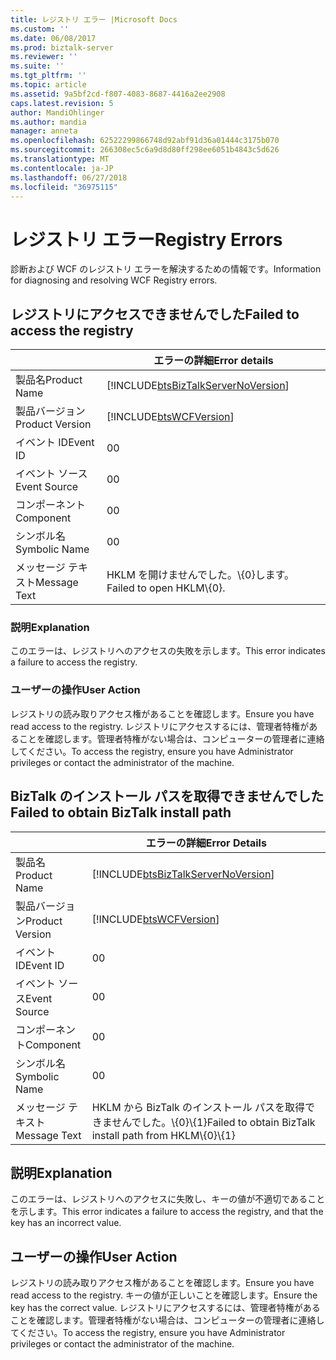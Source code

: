 ```yaml
---
title: レジストリ エラー |Microsoft Docs
ms.custom: ''
ms.date: 06/08/2017
ms.prod: biztalk-server
ms.reviewer: ''
ms.suite: ''
ms.tgt_pltfrm: ''
ms.topic: article
ms.assetid: 9a5bf2cd-f807-4083-8687-4416a2ee2908
caps.latest.revision: 5
author: MandiOhlinger
ms.author: mandia
manager: anneta
ms.openlocfilehash: 62522299866748d92abf91d36a01444c3175b070
ms.sourcegitcommit: 266308ec5c6a9d8d80ff298ee6051b4843c5d626
ms.translationtype: MT
ms.contentlocale: ja-JP
ms.lasthandoff: 06/27/2018
ms.locfileid: "36975115"
---
```

# <a name="registry-errors"></a><span data-ttu-id="17b47-102">レジストリ エラー</span><span class="sxs-lookup"><span data-stu-id="17b47-102">Registry Errors</span></span>
<span data-ttu-id="17b47-103">診断および WCF のレジストリ エラーを解決するための情報です。</span><span class="sxs-lookup"><span data-stu-id="17b47-103">Information for diagnosing and resolving WCF Registry errors.</span></span>  

## <a name="failed-to-access-the-registry"></a><span data-ttu-id="17b47-104">レジストリにアクセスできませんでした</span><span class="sxs-lookup"><span data-stu-id="17b47-104">Failed to access the registry</span></span>
  
|                 |                                   <span data-ttu-id="17b47-105">エラーの詳細</span><span class="sxs-lookup"><span data-stu-id="17b47-105">Error details</span></span>                                    |
|-----------------|------------------------------------------------------------------------------------|
|  <span data-ttu-id="17b47-106">製品名</span><span class="sxs-lookup"><span data-stu-id="17b47-106">Product Name</span></span>   | [!INCLUDE[btsBizTalkServerNoVersion](../includes/btsbiztalkservernoversion-md.md)] |
| <span data-ttu-id="17b47-107">製品バージョン</span><span class="sxs-lookup"><span data-stu-id="17b47-107">Product Version</span></span> |             [!INCLUDE[btsWCFVersion](../includes/btswcfversion-md.md)]             |
|    <span data-ttu-id="17b47-108">イベント ID</span><span class="sxs-lookup"><span data-stu-id="17b47-108">Event ID</span></span>     |                                         <span data-ttu-id="17b47-109">0</span><span class="sxs-lookup"><span data-stu-id="17b47-109">0</span></span>                                          |
|  <span data-ttu-id="17b47-110">イベント ソース</span><span class="sxs-lookup"><span data-stu-id="17b47-110">Event Source</span></span>   |                                         <span data-ttu-id="17b47-111">0</span><span class="sxs-lookup"><span data-stu-id="17b47-111">0</span></span>                                          |
|    <span data-ttu-id="17b47-112">コンポーネント</span><span class="sxs-lookup"><span data-stu-id="17b47-112">Component</span></span>    |                                         <span data-ttu-id="17b47-113">0</span><span class="sxs-lookup"><span data-stu-id="17b47-113">0</span></span>                                          |
|  <span data-ttu-id="17b47-114">シンボル名</span><span class="sxs-lookup"><span data-stu-id="17b47-114">Symbolic Name</span></span>  |                                         <span data-ttu-id="17b47-115">0</span><span class="sxs-lookup"><span data-stu-id="17b47-115">0</span></span>                                          |
|  <span data-ttu-id="17b47-116">メッセージ テキスト</span><span class="sxs-lookup"><span data-stu-id="17b47-116">Message Text</span></span>   |                             <span data-ttu-id="17b47-117">HKLM を開けませんでした。\\{0}します。</span><span class="sxs-lookup"><span data-stu-id="17b47-117">Failed to open HKLM\\{0}.</span></span>                              |
  
### <a name="explanation"></a><span data-ttu-id="17b47-118">説明</span><span class="sxs-lookup"><span data-stu-id="17b47-118">Explanation</span></span>  
 <span data-ttu-id="17b47-119">このエラーは、レジストリへのアクセスの失敗を示します。</span><span class="sxs-lookup"><span data-stu-id="17b47-119">This error indicates a failure to access the registry.</span></span>  
  
### <a name="user-action"></a><span data-ttu-id="17b47-120">ユーザーの操作</span><span class="sxs-lookup"><span data-stu-id="17b47-120">User Action</span></span>  
 <span data-ttu-id="17b47-121">レジストリの読み取りアクセス権があることを確認します。</span><span class="sxs-lookup"><span data-stu-id="17b47-121">Ensure you have read access to the registry.</span></span> <span data-ttu-id="17b47-122">レジストリにアクセスするには、管理者特権があることを確認します。管理者特権がない場合は、コンピューターの管理者に連絡してください。</span><span class="sxs-lookup"><span data-stu-id="17b47-122">To access the registry, ensure you have Administrator privileges or contact the administrator of the machine.</span></span>
 
## <a name="failed-to-obtain-biztalk-install-path"></a><span data-ttu-id="17b47-123">BizTalk のインストール パスを取得できませんでした</span><span class="sxs-lookup"><span data-stu-id="17b47-123">Failed to obtain BizTalk install path</span></span>
  
|                 |                                   <span data-ttu-id="17b47-124">エラーの詳細</span><span class="sxs-lookup"><span data-stu-id="17b47-124">Error Details</span></span>                                    |
|-----------------|------------------------------------------------------------------------------------|
|  <span data-ttu-id="17b47-125">製品名</span><span class="sxs-lookup"><span data-stu-id="17b47-125">Product Name</span></span>   | [!INCLUDE[btsBizTalkServerNoVersion](../includes/btsbiztalkservernoversion-md.md)] |
| <span data-ttu-id="17b47-126">製品バージョン</span><span class="sxs-lookup"><span data-stu-id="17b47-126">Product Version</span></span> |             [!INCLUDE[btsWCFVersion](../includes/btswcfversion-md.md)]             |
|    <span data-ttu-id="17b47-127">イベント ID</span><span class="sxs-lookup"><span data-stu-id="17b47-127">Event ID</span></span>     |                                         <span data-ttu-id="17b47-128">0</span><span class="sxs-lookup"><span data-stu-id="17b47-128">0</span></span>                                          |
|  <span data-ttu-id="17b47-129">イベント ソース</span><span class="sxs-lookup"><span data-stu-id="17b47-129">Event Source</span></span>   |                                         <span data-ttu-id="17b47-130">0</span><span class="sxs-lookup"><span data-stu-id="17b47-130">0</span></span>                                          |
|    <span data-ttu-id="17b47-131">コンポーネント</span><span class="sxs-lookup"><span data-stu-id="17b47-131">Component</span></span>    |                                         <span data-ttu-id="17b47-132">0</span><span class="sxs-lookup"><span data-stu-id="17b47-132">0</span></span>                                          |
|  <span data-ttu-id="17b47-133">シンボル名</span><span class="sxs-lookup"><span data-stu-id="17b47-133">Symbolic Name</span></span>  |                                         <span data-ttu-id="17b47-134">0</span><span class="sxs-lookup"><span data-stu-id="17b47-134">0</span></span>                                          |
|  <span data-ttu-id="17b47-135">メッセージ テキスト</span><span class="sxs-lookup"><span data-stu-id="17b47-135">Message Text</span></span>   |             <span data-ttu-id="17b47-136">HKLM から BizTalk のインストール パスを取得できませんでした。\\{0}\\{1}</span><span class="sxs-lookup"><span data-stu-id="17b47-136">Failed to obtain BizTalk install path from HKLM\\{0}\\{1}</span></span>              |
  
## <a name="explanation"></a><span data-ttu-id="17b47-137">説明</span><span class="sxs-lookup"><span data-stu-id="17b47-137">Explanation</span></span>  
 <span data-ttu-id="17b47-138">このエラーは、レジストリへのアクセスに失敗し、キーの値が不適切であることを示します。</span><span class="sxs-lookup"><span data-stu-id="17b47-138">This error indicates a failure to access the registry, and that the key has an incorrect value.</span></span>  
  
## <a name="user-action"></a><span data-ttu-id="17b47-139">ユーザーの操作</span><span class="sxs-lookup"><span data-stu-id="17b47-139">User Action</span></span>  
 <span data-ttu-id="17b47-140">レジストリの読み取りアクセス権があることを確認します。</span><span class="sxs-lookup"><span data-stu-id="17b47-140">Ensure you have read access to the registry.</span></span> <span data-ttu-id="17b47-141">キーの値が正しいことを確認します。</span><span class="sxs-lookup"><span data-stu-id="17b47-141">Ensure the key has the correct value.</span></span> <span data-ttu-id="17b47-142">レジストリにアクセスするには、管理者特権があることを確認します。管理者特権がない場合は、コンピューターの管理者に連絡してください。</span><span class="sxs-lookup"><span data-stu-id="17b47-142">To access the registry, ensure you have Administrator privileges or contact the administrator of the machine.</span></span> 